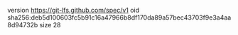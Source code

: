 version https://git-lfs.github.com/spec/v1
oid sha256:deb5d100603fc5b91c16a47966b8df170da89a57bec43703f9e3a4aa8d94732b
size 28

